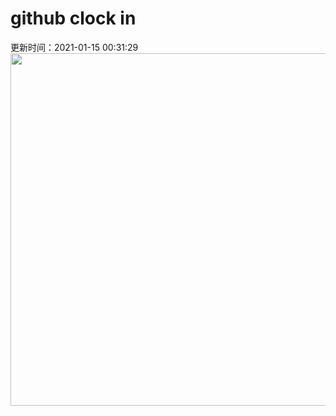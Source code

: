# github clock in
更新时间：2021-01-15 00:31:29
 <img style="-webkit-user-select: none;margin: auto;cursor: zoom-in;" src="https://cn.bing.com/th?id=OHR.ChateauBeynac_ZH-CN8777586167_1920x1080.jpg&rf=LaDigue_1920x1080.jpg&pid=hp" width="1004" height="564"> 